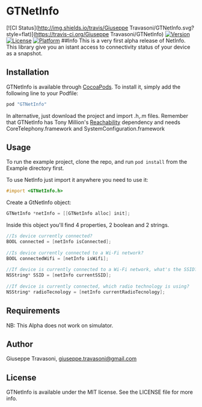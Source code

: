 # GTNetInfo

[![CI Status](http://img.shields.io/travis/Giuseppe Travasoni/GTNetInfo.svg?style=flat)](https://travis-ci.org/Giuseppe Travasoni/GTNetInfo)
[![Version](https://img.shields.io/cocoapods/v/GTNetInfo.svg?style=flat)](http://cocoapods.org/pods/GTNetInfo)
[![License](https://img.shields.io/cocoapods/l/GTNetInfo.svg?style=flat)](http://cocoapods.org/pods/GTNetInfo)
[![Platform](https://img.shields.io/cocoapods/p/GTNetInfo.svg?style=flat)](http://cocoapods.org/pods/GTNetInfo)
##Info
This is a very first alpha release of NetInfo. This library give you an istant access to connectivity status of your device as a snapshot.

## Installation

GTNetInfo is available through [CocoaPods](http://cocoapods.org). To install
it, simply add the following line to your Podfile:

```ruby
pod "GTNetInfo"
```

In alternative, just download the project and import .h,.m files. Remember that GTNetInfo has Tony Million's [Reachability](https://github.com/tonymillion/Reachability) dependency and needs CoreTelephony.framework and SystemConfiguration.framework

## Usage

To run the example project, clone the repo, and run `pod install` from the Example directory first.

To use NetInfo just import it anywhere you need to use it:
```objective-c
#import <GTNetInfo.h>
```
Create a GtNetInfo object:
```objective-c
GTNetInfo *netInfo = [[GTNetInfo alloc] init];
```
Inside this object you'll find 4 properties, 2 boolean and 2 strings.

```objective-c
//Is device currently connected?
BOOL connected = [netInfo isConnected];
    
//Is device currently connected to a Wi-Fi network?
BOOL connectedWifi = [netInfo isWifi];
    
//If device is currently connected to a Wi-Fi network, what's the SSID?
NSString* SSID = [netInfo currentSSID];
    
//If device is currently connected, which radio technology is using?
NSString* radioTecnology = [netInfo currentRadioTecnology];
```
## Requirements
NB: This Alpha does not work on simulator. 

## Author

Giuseppe Travasoni, giuseppe.travasoni@gmail.com

## License

GTNetInfo is available under the MIT license. See the LICENSE file for more info.
